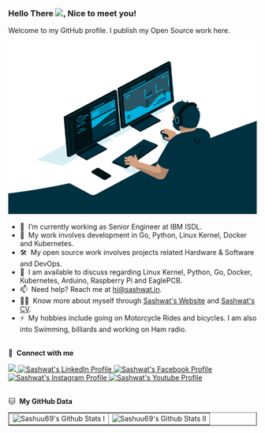 ### Hello There <img src="https://media.giphy.com/media/hvRJCLFzcasrR4ia7z/giphy.gif" width="25">, Nice to meet you!

Welcome to my GitHub profile. I publish my Open Source work here.

<div align="center">
<img alt="GIF" src="assets/coding-freak.gif" width="530" height="350" />
</div>

- 🔭 &nbsp;I’m currently working as Senior Engineer at IBM ISDL.
- 🌱 &nbsp;My work involves development in Go, Python, Linux Kernel, Docker and Kubernetes.
- 🛠 &nbsp;My open source work involves projects related Hardware & Software and DevOps.
- 💬 &nbsp;I am available to discuss regarding Linux Kernel, Python, Go, Docker, Kubernetes, Arduino, Raspberry Pi and EaglePCB.
- 📫 &nbsp;Need help? Reach me at [hi@sashwat.in](mailto:hi@sashwat.in).
- 👨‍💻 &nbsp;Know more about myself through <a href="https://sashwat.in" target="_blank">Sashwat's Website</a> and <a href="https://sashuu69.github.io/curriculum-vitae/sash-cv.pdf" target="_blank">Sashwat's CV</a>.
- ⚡ &nbsp;My hobbies include going on Motorcycle Rides and bicycles. I am also into Swimming, billiards and working on Ham radio.
<br><br>

🔗 &nbsp;**Connect with me**

<a href="mailto:hi@sashwat.in">
    <img src="https://img.shields.io/badge/Gmail-D14836?style=for-the-badge&logo=gmail&logoColor=white"/>
</a>
<a href="https://in.linkedin.com/in/sashwatk">
    <img src="https://img.shields.io/badge/LinkedIn-0077B5?style=for-the-badge&logo=linkedin&logoColor=white" alt="Sashwat's LinkedIn Profile" />
</a>
<a href="https://www.facebook.com/sashuu69">
    <img src="https://img.shields.io/badge/Facebook-1877F2?style=for-the-badge&logo=facebook&logoColor=white" alt="Sashwat's Facebook Profile" />
</a>
<a href="https://www.instagram.com/sashuu69/">
    <img src="https://img.shields.io/badge/Instagram-E4405F?style=for-the-badge&logo=instagram&logoColor=white" alt="Sashwat's Instagram Profile" />
</a>
<a href="https://www.youtube.com/@sashuu69">
    <img src="https://img.shields.io/badge/Youtube-E4405F?style=for-the-badge&logo=youtube&logoColor=white" alt="Sashwat's Youtube Profile" />
</a>
<br><br>

🐱 &nbsp;**My GitHub Data**

<table BORDER=”0″>
<tr>
<td><img alt="Sashuu69's Github Stats I" src="https://github-readme-stats.vercel.app/api?username=sashuu69&show_icons=true&hide_border=false&count_private=true" /></td>
<td><img alt="Sashuu69's Github Stats II" src="https://github-readme-streak-stats.herokuapp.com/?user=sashuu69" /></td>
</tr>
</table>
 
